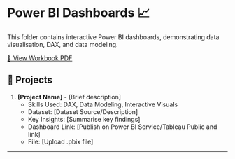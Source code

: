 # Power BI Dashboards 📈

This folder contains interactive Power BI dashboards, demonstrating data visualisation, DAX, and data modeling.  

[📂 View Workbook PDF](https://github.com/amnah-b/Amnah-JustITPortfolio2025/blob/main/Excel_Analysis/Data_Technician_Workbook_Week1.pdf)

## 🔹 Projects
1. **[Project Name]** - [Brief description]
   - Skills Used: DAX, Data Modeling, Interactive Visuals
   - Dataset: [Dataset Source/Description]
   - Key Insights: [Summarise key findings]
   - Dashboard Link: [Publish on Power BI Service/Tableau Public and link]
   - File: [Upload .pbix file]

---

